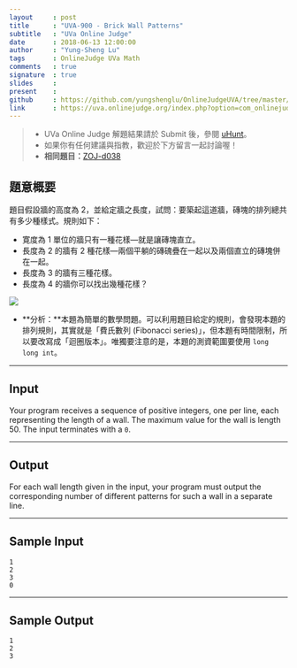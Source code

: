 ```yaml
---
layout     : post
title      : "UVA-900 - Brick Wall Patterns"
subtitle   : "UVa Online Judge"
date       : 2018-06-13 12:00:00
author     : "Yung-Sheng Lu"
tags       : OnlineJudge UVa Math
comments   : true
signature  : true
slides     : 
present    :
github     : https://github.com/yungshenglu/OnlineJudgeUVA/tree/master/UVA-900
link       : https://uva.onlinejudge.org/index.php?option=com_onlinejudge&Itemid=8&page=show_problem&problem=84
---
```


> * UVa Online Judge 解題結果請於 Submit 後，參閱 [uHunt](https://uhunt.onlinejudge.org/)。
> * 如果你有任何建議與指教，歡迎於下方留言一起討論喔！
> * **相同題目：**[ZOJ-d038](https://github.com/yungshenglu/OnlineJudgeZero/tree/master/ZOJ-d038)

## 題意概要

題目假設牆的高度為 $2$，並給定牆之長度，試問：要築起這道牆，磚塊的排列總共有多少種樣式。規則如下：

* 寛度為 $1$ 單位的牆只有一種花樣—就是讓磚塊直立。
* 長度為 $2$ 的牆有 $2$ 種花樣—兩個平躺的磚磈疊在一起以及兩個直立的磚塊併在一起。
* 長度為 $3$ 的牆有三種花樣。
* 長度為 $4$ 的牆你可以找出幾種花樣？

![](https://i.imgur.com/ck7n1hv.png)

* **分析：**本題為簡單的數學問題。可以利用題目給定的規則，會發現本題的排列規則，其實就是「費氏數列 (Fibonacci series)」，但本題有時間限制，所以要改寫成「迴圈版本」。唯獨要注意的是，本題的測資範圍要使用 `long long int`。

---
## Input

Your program receives a sequence of positive integers, one per line, each representing the length of a wall. The maximum value for the wall is length $50$. The input terminates with a `0`.

---
## Output

For each wall length given in the input, your program must output the corresponding number of different patterns for such a wall in a separate line.

---
## Sample Input

```
1
2
3
0
```

---
## Sample Output

```
1
2
3
```